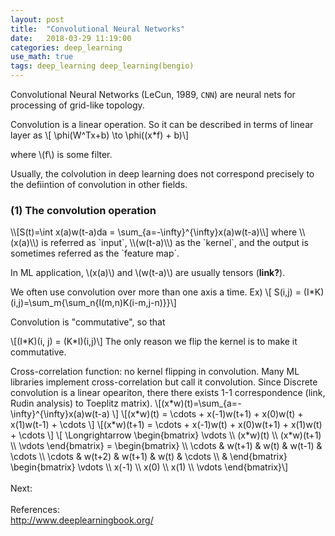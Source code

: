 ```yaml
---
layout: post
title:  "Convolutional Neural Networks"
date:   2018-03-29 11:19:00
categories: deep_learning
use_math: true
tags: deep_learning deep_learning(bengio)
---
```

Convolutional Neural Networks (LeCun, 1989, `CNN`) are neural nets for processing of grid-like topology.

Convolution is a linear operation. So it can be described in terms of linear layer as \\[ \phi(W^Tx+b) \to \phi((x\*f) + b)\\]

where \\(f\\) is some filter.

Usually, the colvolution in deep learning does not correspond precisely to the defiintion of convolution in other fields.



<h3 id="conv_op">(1) The convolution operation</h3>
\\[S(t)=\int x(a)w(t-a)da = \sum_{a=-\infty}^{\infty}x(a)w(t-a)\\] where \\(x(a)\\) is referred as `input`, \\(w(t-a)\\) as the `kernel`, and the output is sometimes referred as the `feature map`.

In ML application, \\(x(a)\\) and \\(w(t-a)\\) are usually tensors (__link?__).



We often use convolution over more than one axis a time. Ex) \\[ S(i,j) = (I\*K)(i,j)=\sum_m{\sum_n{I(m,n)K(i-m,j-n)}}\\]

Convolution is "commutative", so that

\\[(I\*K)(i, j) = (K\*I)(i,j)\\] The only reason we flip the kernel is to make it commutative.



Cross-correlation function: no kernel flipping in convolution. Many ML libraries implement cross-correlation but call it convolution.
Since Discrete convolution is a linear opeariton, there there exists 1-1 correspondence (link, Rudin analysis) to Toeplitz matrix). \\[(x\*w)(t)=\sum\_{a=-\infty}^{\infty}x(a)w(t-a) \\] \\[(x\*w)(t) = \cdots + x(-1)w(t+1) + x(0)w(t) + x(1)w(t-1) + \cdots  \\] \\[(x\*w)(t+1) = \cdots + x(-1)w(t) + x(0)w(t+1) + x(1)w(t) + \cdots \\] \\[ \Longrightarrow \begin{bmatrix}   \vdots  \\\ (x\*w)(t) \\\   (x\*w)(t+1) \\\ \vdots \end{bmatrix} = \begin{bmatrix}   \\\ \cdots & w(t+1) & w(t) & w(t-1) & \cdots \\\  \cdots & w(t+2) & w(t+1) & w(t) & \cdots  \\\ & \end{bmatrix} \begin{bmatrix}   \vdots  \\\ x(-1) \\\   x(0) \\\ x(1) \\\ \vdots \end{bmatrix}\\]
<br/><br/>
Next:
<br/><br/>
References:  
<a href = "http://www.deeplearningbook.org/" target="_blank">http://www.deeplearningbook.org/</a>